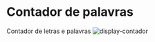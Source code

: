 # Contador de palavras
 Contador de letras e palavras
![display-contador](https://user-images.githubusercontent.com/37750972/232925646-24e8c6f2-d85f-485c-838c-08eaf4b9a8b6.JPG)
